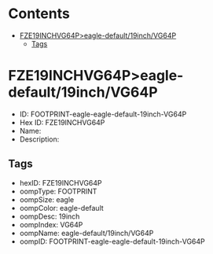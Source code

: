 



Contents
========

* [FZE19INCHVG64P>eagle-default/19inch/VG64P](#fze19inchvg64peagle-default19inchvg64p)
	* [Tags](#tags)

# FZE19INCHVG64P>eagle-default/19inch/VG64P

- ID: FOOTPRINT-eagle-eagle-default-19inch-VG64P
- Hex ID: FZE19INCHVG64P
- Name: 
- Description: 

## Tags

- hexID: FZE19INCHVG64P
- oompType: FOOTPRINT
- oompSize: eagle
- oompColor: eagle-default
- oompDesc: 19inch
- oompIndex: VG64P
- oompName: eagle-default/19inch/VG64P
- oompID: FOOTPRINT-eagle-eagle-default-19inch-VG64P
